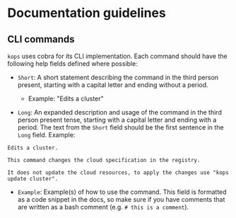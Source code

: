 # Documentation guidelines

## CLI commands

`kops` uses cobra for its CLI implementation. Each command should have the following help fields defined where possible:

* `Short`: A short statement describing the command in the third person present, starting with a capital letter and ending without a period.
  * Example: "Edits a cluster"

* `Long`: An expanded description and usage of the command in the third person present tense, starting with a capital letter and ending with a period. The text from the `Short` field should be the first sentence in the `Long` field.
Example:
```
Edits a cluster.

This command changes the cloud specification in the registry.

It does not update the cloud resources, to apply the changes use "kops update cluster".
```

* `Example`: Example(s) of how to use the command. This field is formatted as a code snippet in the docs, so make sure if you have comments that are written as a bash comment (e.g. `# this is a comment`).

